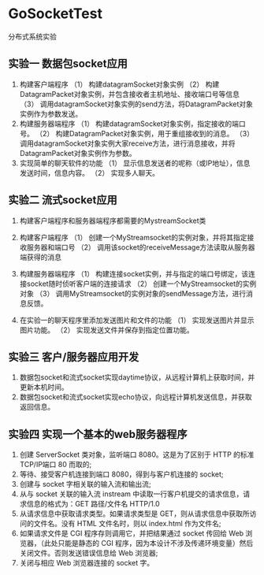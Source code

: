 # GoSocketTest

分布式系统实验

## 实验一  数据包socket应用

1. 构建客户端程序
（1） 构建datagramSocket对象实例
（2） 构建DatagramPacket对象实例，并包含接收者主机地址、接收端口号等信息
（3） 调用datagramSocket对象实例的send方法，将DatagramPacket对象实例作为参数发送。
2. 构建服务器端程序
（1） 构建datagramSocket对象实例，指定接收的端口号。
（2） 构建DatagramPacket对象实例，用于重组接收到的消息。
（3）调用datagramSocket对象实例大家receive方法，进行消息接收，并将DatagramPacket对象实例作为参数。  
3. 实现简单的聊天软件的功能
（1） 显示信息发送者的呢称（或IP地址），信息发送时间，信息内容。
（2） 实现多人聊天。

## 实验二  流式socket应用

1. 构建客户端程序和服务器端程序都需要的MystreamSocket类
2. 构建客户端程序
（1） 创建一个MyStreamsocket的实例对象，并将其指定接收服务器和端口号
（2） 调用该socket的receiveMessage方法读取从服务器端获得的消息

3. 构建服务器端程序
（1） 构建连接socket实例，并与指定的端口号绑定，该连接socket随时侦听客户端的连接请求
（2） 创建一个MyStreamsocket的实例对象
（3） 调用MyStreamsocket的实例对象的sendMessage方法，进行消息反馈。
4. 在实验一的聊天程序里添加发送图片和文件的功能
（1） 实现发送图片并显示图片功能。
（2） 实现发送文件并保存到指定位置功能。

## 实验三  客户/服务器应用开发

1. 数据包socket和流式socket实现daytime协议，从远程计算机上获取时间，并更新本机时间。
2. 数据包socket和流式socket实现echo协议，向远程计算机发送信息，并获取返回信息。

## 实验四  实现一个基本的web服务器程序

1. 创建 ServerSocket 类对象，监听端口 8080。这是为了区别于 HTTP 的标准 TCP/IP端口 80 而取的;
2. 等待、接受客户机连接到端口 8080，得到与客户机连接的 socket;
3. 创建与 socket 字相关联的输入流和输出流;
4. 从与 socket 关联的输入流 instream 中读取一行客户机提交的请求信息，请求信息的格式为：GET 路径/文件名 HTTP/1.0
5. 从请求信息中获取请求类型。如果请求类型是 GET，则从请求信息中获取所访问的文件名。没有 HTML 文件名时，则以 index.html 作为文件名;
6. 如果请求文件是 CGI 程序存则调用它，并把结果通过 socket 传回给 Web 浏览器，（此处只能是静态的 CGI 程序，因为本设计不涉及传递环境变量）然后关闭文件。否则发送错误信息给 Web 浏览器;
7. 关闭与相应 Web 浏览器连接的 socket 字。
